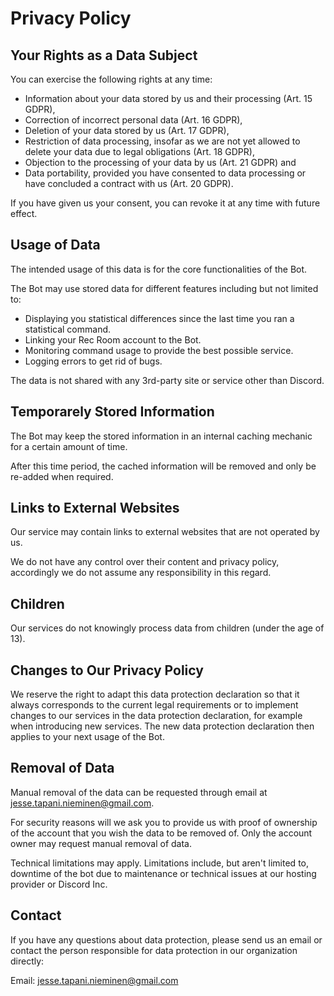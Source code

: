 # Privacy Policy

## Your Rights as a Data Subject

You can exercise the following rights at any time:

- Information about your data stored by us and their processing (Art. 15 GDPR),
- Correction of incorrect personal data (Art. 16 GDPR),
- Deletion of your data stored by us (Art. 17 GDPR),
- Restriction of data processing, insofar as we are not yet allowed to delete your data due to legal obligations (Art. 18 GDPR),
- Objection to the processing of your data by us (Art. 21 GDPR) and
- Data portability, provided you have consented to data processing or have concluded a contract with us (Art. 20 GDPR).

If you have given us your consent, you can revoke it at any time with future effect. 

## Usage of Data

The intended usage of this data is for the core functionalities of the Bot.

The Bot may use stored data for different features including but not limited to:

- Displaying you statistical differences since the last time you ran a statistical command.
- Linking your Rec Room account to the Bot.
- Monitoring command usage to provide the best possible service.
- Logging errors to get rid of bugs.

 The data is not shared with any 3rd-party site or service other than Discord.

## Temporarely Stored Information

The Bot may keep the stored information in an internal caching mechanic for a certain amount of time. 

After this time period, the cached information will be removed and only be re-added when required.

## Links to External Websites

Our service may contain links to external websites that are not operated by us.

We do not have any control over their content and privacy policy, accordingly we do not assume any responsibility in this regard.

## Children

Our services do not knowingly process data from children (under the age of 13).

## Changes to Our Privacy Policy

We reserve the right to adapt this data protection declaration so that it always corresponds to the current legal requirements or to implement changes to our services in the data protection declaration, for example when introducing new services. The new data protection 
declaration then applies to your next usage of the Bot.

## Removal of Data

Manual removal of the data can be requested through email at jesse.tapani.nieminen@gmail.com.

For security reasons will we ask you to provide us with proof of ownership of the account that you wish the data to be removed of. Only the account owner may request manual removal of data.

Technical limitations may apply. Limitations include, but aren't limited to, downtime of the bot due to maintenance or technical issues at our hosting provider or Discord Inc.

## Contact

If you have any questions about data protection, please send us 
an email or contact the person responsible for data protection in our 
organization directly: 

Email: jesse.tapani.nieminen@gmail.com
